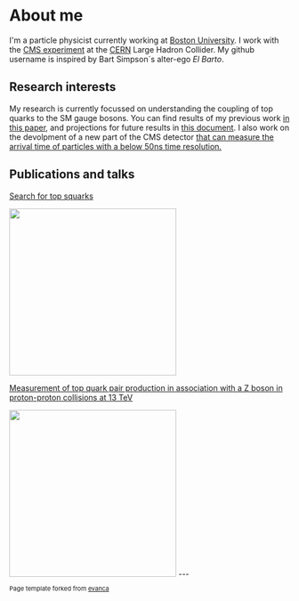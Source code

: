 # About me

I'm a particle physicist currently working at [Boston University](https://www.bu.edu).
I work with the [CMS experiment](https://cms.cern) at the [CERN](https://home.cern) Large Hadron Collider.
My github username is inspired by Bart Simpson`s alter-ego *El Barto*.

## Research interests

My research is currently focussed on understanding the coupling of top quarks to the SM gauge bosons.
You can find results of my previous work [in this paper](https://arxiv.org/abs/1907.11270), and projections for future results in [this document](https://arxiv.org/abs/1902.04070).
I also work on the devolpment of a new part of the CMS detector [that can measure the arrival time of particles with a below 50ns time resolution.](https://cds.cern.ch/record/2667167)

## Publications and talks

[Search for top squarks](https://arxiv.org/abs/2008.05936)

<img height=300 src="https://cds.cern.ch/record/2727987/files/Figure_003-a.png?raw=true"/>

[Measurement of top quark pair production in association with a Z boson in proton-proton collisions at 13 TeV](https://arxiv.org/abs/1907.11270)

<img height=300 src="https://cds.cern.ch/record/2684052/files/Figure_011.png?raw=true"/>
---
<p style="font-size:11px">Page template forked from <a href="https://github.com/evanca/quick-portfolio">evanca</a></p>
<!-- Remove above link if you don't want to attibute -->
